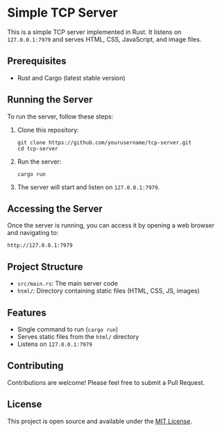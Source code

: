 # Simple TCP Server

This is a simple TCP server implemented in Rust. It listens on `127.0.0.1:7979` and serves HTML, CSS, JavaScript, and image files.

## Prerequisites

- Rust and Cargo (latest stable version)

## Running the Server

To run the server, follow these steps:

1. Clone this repository:

   ```
   git clone https://github.com/yourusername/tcp-server.git
   cd tcp-server
   ```

2. Run the server:

   ```
   cargo run
   ```

3. The server will start and listen on `127.0.0.1:7979`.

## Accessing the Server

Once the server is running, you can access it by opening a web browser and navigating to:

```
http://127.0.0.1:7979
```

## Project Structure

- `src/main.rs`: The main server code
- `html/`: Directory containing static files (HTML, CSS, JS, images)

## Features

- Single command to run (`cargo run`)
- Serves static files from the `html/` directory
- Listens on `127.0.0.1:7979`

## Contributing

Contributions are welcome! Please feel free to submit a Pull Request.

## License

This project is open source and available under the [MIT License](LICENSE).
